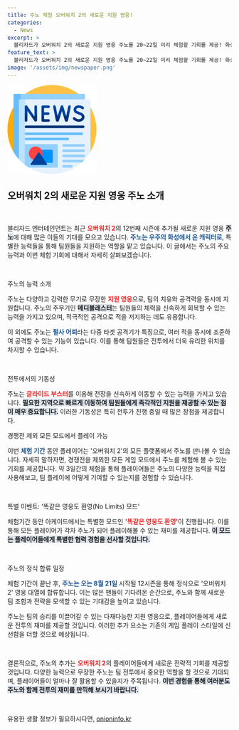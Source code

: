 ```yaml
---
title: 주노 체험 오버워치 2의 새로운 지원 영웅!
categories:
  - News
excerpt: >
  블리자드가 오버워치 2의 새로운 지원 영웅 주노를 20~22일 미리 체험할 기회를 제공! 화성에서 온 다재다능한 주노와의 전투가 기대된다. 경쟁전 제외 모든 모드에서 플레이 가능하며, 특별한 아케이드 모드도 준비되어 있어 놓치지 마세요!
feature_text: >
  블리자드가 오버워치 2의 새로운 지원 영웅 주노를 20~22일 미리 체험할 기회를 제공! 화성에서 온 다재다능한 주노와의 전투가 기대된다. 경쟁전 제외 모든 모드에서 플레이 가능하며, 특별한 아케이드 모드도 준비되어 있어 놓치지 마세요!
image: '/assets/img/newspaper.png'
---
```


<p><img src="/assets/img/newspaper.png" alt="kimp 속보" /></p>

<h2 data-ke-size="size26">오버워치 2의 새로운 지원 영웅 주노 소개</h2>

<p data-ke-size="size16">&nbsp;</p>

<p>블리자드 엔터테인먼트는 최근 <b><span style="color: #ee2323;">오버워치 2</span></b>의 12번째 시즌에 추가될 새로운 지원 영웅 <b><span style="background-color: #21538527;">주노</span></b>에 대해 많은 이들의 기대를 모으고 있습니다. <b><span style="color: #1a5490;">주노는 우주의 화성에서 온 캐릭터로</span></b>, 특별한 능력들을 통해 팀원들을 지원하는 역할을 맡고 있습니다. 이 글에서는 주노의 주요 능력과 이번 체험 기회에 대해서 자세히 살펴보겠습니다.</p>

<p data-ke-size="size16">&nbsp;</p>

<p>주노의 능력 소개</p>

<p>주노는 다양하고 강력한 무기로 무장한 <b><span style="color: #ee2323;">지원 영웅</span></b>으로, 팀의 치유와 공격력을 동시에 지원합니다. 주노의 주무기인 <b><span style="background-color: #21538527;">메디블래스터</span></b>는 팀원들의 체력을 신속하게 회복할 수 있는 능력을 가지고 있으며, 적극적인 공격으로 적을 저지하는 데도 유용합니다. </p>

<p>이 외에도 주노는 <b><span style="color: #1a5490;">펄사 어뢰</span></b>라는 다중 타겟 공격기가 특징으로, 여러 적을 동시에 조준하여 공격할 수 있는 기능이 있습니다. 이를 통해 팀원들은 전투에서 더욱 유리한 위치를 차지할 수 있습니다. </p>

<p data-ke-size="size16">&nbsp;</p>

<p>전투에서의 기동성</p>

<p>주노는 <b><span style="color: #ee2323;">글라이드 부스터</span></b>를 이용해 전장을 신속하게 이동할 수 있는 능력을 가지고 있습니다. <b><span style="background-color: #21538527;">필요한 지역으로 빠르게 이동하여 팀원들에게 즉각적인 지원을 제공할 수 있는 점이 매우 중요합니다.</span></b> 이러한 기동성은 특히 전투가 진행 중일 때 많은 장점을 제공합니다.</p>

<p>경쟁전 제외 모든 모드에서 플레이 가능</p>

<p>이번 <b><span style="color: #1a5490;">체험 기간</span></b> 동안 플레이어는 '오버워치 2'의 모든 플랫폼에서 주노를 만나볼 수 있습니다. 자세히 말하자면, 경쟁전을 제외한 모든 게임 모드에서 주노를 체험해 볼 수 있는 기회를 제공합니다. 약 3일간의 체험을 통해 플레이어들은 주노의 다양한 능력을 직접 사용해보고, 팀 플레이에 어떻게 기여할 수 있는지를 경험할 수 있습니다.</p>

<p data-ke-size="size16">&nbsp;</p>

<p>특별 이벤트: '똑같은 영웅도 환영(No Limits) 모드'</p>

<p>체험기간 동안 아케이드에서는 특별한 모드인 <b><span style="color: #ee2323;">'똑같은 영웅도 환영'</span></b>이 진행됩니다. 이를 통해 모든 플레이어가 각자 주노가 되어 플레이해볼 수 있는 재미를 제공합니다. <b><span style="background-color: #21538527;">이 모드는 플레이어들에게 특별한 협력 경험을 선사할 것입니다.</span></b> </p>

<p data-ke-size="size16">&nbsp;</p>

<p>주노의 정식 합류 일정</p>

<p>체험 기간이 끝난 후, <b><span style="color: #1a5490;">주노는 오는 8월 21일</span></b> 시작될 12시즌을 통해 정식으로 '오버워치 2' 영웅 대열에 합류합니다. 이는 많은 팬들이 기다려온 순간으로, 주노와 함께 새로운 팀 조합과 전략을 모색할 수 있는 기대감을 높이고 있습니다. </p>

<p>주노는 팀의 승리를 이끌어갈 수 있는 다재다능한 지원 영웅으로, 플레이어들에게 새로운 전투의 재미를 제공할 것입니다. 이러한 추가 요소는 기존의 게임 플레이 스타일에 신선함을 더할 것으로 예상됩니다. </p>

<p data-ke-size="size16">&nbsp;</p>

<p>결론적으로, 주노의 추가는 <b><span style="color: #ee2323;">오버워치 2</span></b>의 플레이어들에게 새로운 전략적 기회를 제공할 것입니다. 다양한 능력으로 무장한 주노는 팀 전투에서 중요한 역할을 할 것으로 기대되며, 플레이어들이 얼마나 잘 활용할 수 있을지가 주목됩니다. <b><span style="background-color: #21538527;">이번 경험을 통해 여러분도 주노와 함께 전투의 재미를 만끽해 보시기 바랍니다.</span></b> </p>

<p data-ke-size="size16">&nbsp;</p>
유용한 생활 정보가 필요하시다면, <a href="https://onioninfo.kr" rel="dofollow">onioninfo.kr</a>


